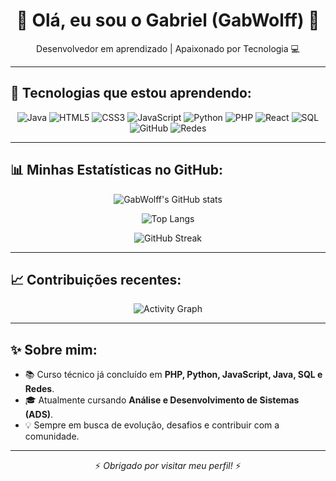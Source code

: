 <!-- Banner -->
<h1 align="center">👋 Olá, eu sou o Gabriel (GabWolff) 🚀</h1>
<p align="center">Desenvolvedor em aprendizado | Apaixonado por Tecnologia 💻</p>

---

## 🚀 Tecnologias que estou aprendendo:
<div align="center">
  
![Java](https://img.shields.io/badge/Java-ED8B00?style=for-the-badge&logo=java&logoColor=white)
![HTML5](https://img.shields.io/badge/HTML5-E34F26?style=for-the-badge&logo=html5&logoColor=white)
![CSS3](https://img.shields.io/badge/CSS3-1572B6?style=for-the-badge&logo=css3&logoColor=white)
![JavaScript](https://img.shields.io/badge/JavaScript-F7DF1E?style=for-the-badge&logo=javascript&logoColor=black)
![Python](https://img.shields.io/badge/Python-3776AB?style=for-the-badge&logo=python&logoColor=white)
![PHP](https://img.shields.io/badge/PHP-777BB4?style=for-the-badge&logo=php&logoColor=white)
![React](https://img.shields.io/badge/React-20232A?style=for-the-badge&logo=react&logoColor=61DAFB)
![SQL](https://img.shields.io/badge/SQL-4479A1?style=for-the-badge&logo=mysql&logoColor=white)
![GitHub](https://img.shields.io/badge/GitHub-181717?style=for-the-badge&logo=github&logoColor=white)
![Redes](https://img.shields.io/badge/Networking-0088CC?style=for-the-badge&logo=cisco&logoColor=white)

</div>

---

## 📊 Minhas Estatísticas no GitHub:
<div align="center">
  
![GabWolff's GitHub stats](https://github-readme-stats.vercel.app/api?username=GabWolff&show_icons=true&theme=tokyonight&hide_border=false&count_private=true)  

![Top Langs](https://github-readme-stats.vercel.app/api/top-langs/?username=GabWolff&layout=compact&theme=tokyonight&hide_border=false)  

![GitHub Streak](https://streak-stats.demolab.com?user=GabWolff&theme=tokyonight&hide_border=false)  

</div>

---

## 📈 Contribuições recentes:
<div align="center">
  
![Activity Graph](https://github-readme-activity-graph.vercel.app/graph?username=GabWolff&theme=tokyo-night&hide_border=true)

</div>

---

## ✨ Sobre mim:
- 📚 Curso técnico já concluído em **PHP, Python, JavaScript, Java, SQL e Redes**.  
- 🎓 Atualmente cursando **Análise e Desenvolvimento de Sistemas (ADS)**.  
- 💡 Sempre em busca de evolução, desafios e contribuir com a comunidade.  

---

<div align="center">
  
⚡ *Obrigado por visitar meu perfil!* ⚡  

</div>
